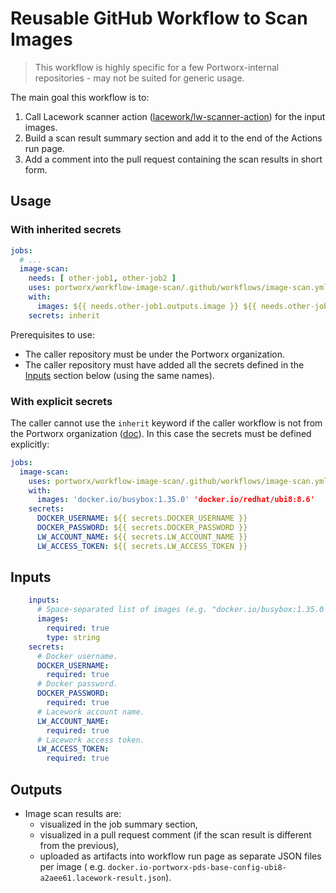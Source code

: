 # Reusable GitHub Workflow to Scan Images

> This workflow is highly specific for a few Portworx-internal repositories - may not be suited for generic usage.

The main goal this workflow is to:

1. Call Lacework scanner action ([lacework/lw-scanner-action](https://github.com/lacework/lw-scanner-action)) for the
   input images.
2. Build a scan result summary section and add it to the end of the Actions run page.
3. Add a comment into the pull request containing the scan results in short form.

## Usage

### With inherited secrets

```yml
jobs:
  # ...
  image-scan:
    needs: [ other-job1, other-job2 ]
    uses: portworx/workflow-image-scan/.github/workflows/image-scan.yml
    with:
      images: ${{ needs.other-job1.outputs.image }} ${{ needs.other-job2.outputs.image }}
    secrets: inherit
```

Prerequisites to use:

* The caller repository must be under the Portworx organization.
* The caller repository must have added all the secrets defined in the [Inputs](#inputs) section below (using the same
  names).

### With explicit secrets

The caller cannot use the `inherit` keyword if the caller workflow is not from the Portworx organization
([doc](https://docs.github.com/en/actions/using-workflows/workflow-syntax-for-github-actions#jobsjob_idsecretsinherit)).
In this case the secrets must be defined explicitly:

```yml
jobs:
  image-scan:
    uses: portworx/workflow-image-scan/.github/workflows/image-scan.yml
    with:
      images: 'docker.io/busybox:1.35.0' 'docker.io/redhat/ubi8:8.6'
    secrets:
      DOCKER_USERNAME: ${{ secrets.DOCKER_USERNAME }}
      DOCKER_PASSWORD: ${{ secrets.DOCKER_PASSWORD }}
      LW_ACCOUNT_NAME: ${{ secrets.LW_ACCOUNT_NAME }}
      LW_ACCESS_TOKEN: ${{ secrets.LW_ACCESS_TOKEN }}
```

## <a id="inputs"></a>Inputs

```yml
    inputs:
      # Space-separated list of images (e.g. "docker.io/busybox:1.35.0 docker.io/redhat/ubi8:8.6").
      images:
        required: true
        type: string
    secrets:
      # Docker username.
      DOCKER_USERNAME:
        required: true
      # Docker password.
      DOCKER_PASSWORD:
        required: true
      # Lacework account name.
      LW_ACCOUNT_NAME:
        required: true
      # Lacework access token.
      LW_ACCESS_TOKEN:
        required: true
```

## Outputs

* Image scan results are:
    * visualized in the job summary section,
    * visualized in a pull request comment (if the scan result is different from the previous),
    * uploaded as artifacts into workflow run page as separate JSON files per image (
      e.g. `docker.io-portworx-pds-base-config-ubi8-a2aee61.lacework-result.json`).

